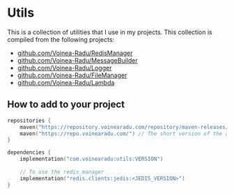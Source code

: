 # Utils

This is a collection of utilities that I use in my projects. This collection is compiled from the following projects:

- [github.com/Voinea-Radu/RedisManager](https://github.com/Voinea-Radu/RedisManager)
- [github.com/Voinea-Radu/MessageBuilder](https://github.com/Voinea-Radu/MessageBuilder)
- [github.com/Voinea-Radu/Logger](https://github.com/Voinea-Radu/Logger)
- [github.com/Voinea-Radu/FileManager](https://github.com/Voinea-Radu/FileManager)
- [github.com/Voinea-Radu/Lambda](https://github.com/Voinea-Radu/Lambda)

## How to add to your project

```kotlin
repositories {
    maven("https://repository.voinearadu.com/repository/maven-releases/")
    maven("https://repo.voinearadu.com/") // The short version of the above (might be slower on high latency connections)
}

dependencies {
    implementation("com.voinearadu:utils:VERSION")
    
    // To use the redis_manager
    implementation("redis.clients:jedis:<JEDIS_VERSION>")
}
```